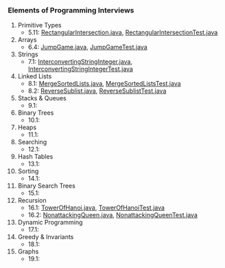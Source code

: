 ### Elements of Programming Interviews

1. Primitive Types
    * 5.11: [RectangularIntersection.java](./src/main/java/moe/ijnji/epi/RectangularIntersection.java), [RectangularIntersectionTest.java](./src/test/java/moe/ijnji/epi/RectangularIntersectionTest.java)
2. Arrays
    * 6.4: [JumpGame.java](./src/main/java/moe/ijnji/epi/JumpGame.java), [JumpGameTest.java](./src/test/java/moe/ijnji/epi/JumpGameTest.java)
3. Strings
    * 7.1: [InterconvertingStringInteger.java](./src/main/java/moe/ijnji/epi/InterconvertingStringInteger.java), [InterconvertingStringIntegerTest.java](./src/test/java/moe/ijnji/epi/InterconvertingStringIntegerTest.java)
4. Linked Lists
    * 8.1: [MergeSortedLists.java](./src/main/java/moe/ijnji/epi/MergeSortedLists.java), [MergeSortedListsTest.java](./src/test/java/moe/ijnji/epi/MergeSortedListsTest.java)
    * 8.2: [ReverseSublist.java](./src/main/java/moe/ijnji/epi/ReverseSublist.java), [ReverseSublistTest.java](./src/test/java/moe/ijnji/epi/ReverseSublistTest.java)
5. Stacks & Queues
    * 9.1:
6. Binary Trees
    * 10.1:
7. Heaps
    * 11.1:
8. Searching
    * 12.1:
9. Hash Tables
    * 13.1:
10. Sorting
    * 14.1:
11. Binary Search Trees
    * 15.1:
12. Recursion
    * 16.1: [TowerOfHanoi.java](./src/main/java/moe/ijnji/epi/TowerOfHanoi.java), [TowerOfHanoiTest.java](./src/test/java/moe/ijnji/epi/TowerOfHanoiTest.java)
    * 16.2: [NonattackingQueen.java](./src/main/java/moe/ijnji/epi/NonattackingQueen.java), [NonattackingQueenTest.java](./src/test/java/moe/ijnji/epi/NonattackingQueenTest.java)
13. Dynamic Programming
    * 17.1:
14. Greedy & Invariants
    * 18.1:
15. Graphs
    * 19.1:
